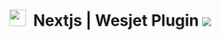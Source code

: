 # <img src="https://i.ibb.co/dMH4HS8/wesjet.png" height="30" />&nbsp;&nbsp;Nextjs | Wesjet Plugin [![](https://badgen.net/npm/v/wesjet-nextjs-plugin)](https://www.npmjs.com/wesjet/packages)
